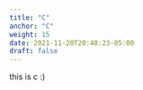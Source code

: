 ```yaml
---
title: "C"
anchor: "C"
weight: 15
date: 2021-11-20T20:48:23-05:00
draft: false
---
```


this is c :)